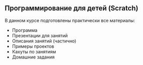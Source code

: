 ## Программирование для детей (Scratch)
В данном курсе подготовлены практически все материалы:
* Программа
* Презентации для занятий
* Описания занятий (частично)
* Примеры проектов
* Кахуты по занятиям
* Домашние задания
